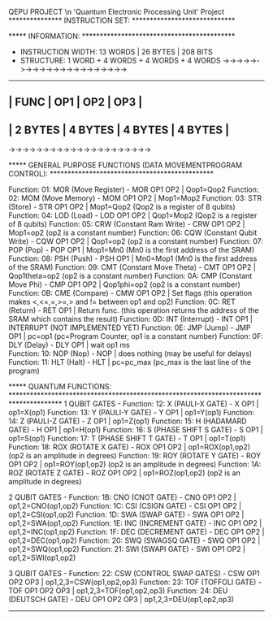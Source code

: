 QEPU PROJECT \n
'Quantum Electronic Processing Unit' Project
*************** INSTRUCTION SET: *****************************

***** INFORMATION: *******************************************
- INSTRUCTION WIDTH: 13 WORDS | 26 BYTES | 208 BITS
- STRUCTURE: 1 WORD + 4 WORDS + 4 WORDS + 4 WORDS
->->->->->->->->->->->->->->->->->->->->->
_________________________________________
|   FUNC  |   OP1   |   OP2   |    OP3  |
-----------------------------------------
| 2 BYTES | 4 BYTES | 4 BYTES | 4 BYTES |
-----------------------------------------
->->->->->->->->->->->->->->->->->->->->->

***** GENERAL PURPOSE FUNCTIONS (DATA MOVEMENTPROGRAM CONTROL): **********************************************

Function: 01: MOR (Move Register) 		 -	MOR OP1 OP2 | Qop1=Qop2
Function: 02: MOM (Move Memory)   		 -	MOM OP1 OP2 | Mop1=Mop2
Function: 03: STR (Store)		  		 -	STR OP1 OP2 | Mop1=Qop2 	(Qop2 is a register of 8 qubits)
Function: 04: LOD (Load)		  		 -  LOD OP1 OP2	| Qop1=Mop2 	(Qop2 is a register of 8 qubits)
Function: 05: CRW (Constant Ram Write)   -  CRW OP1 OP2 | Mop1=op2  	(op2 is a constant number)
Function: 06: CQW (Constant Qubit Write) -  CQW OP1 OP2 | Qop1=op2  	(op2 is a constant number)
Function: 07: POP (Pop)					 -  POP OP1 	| Mop1=Mn0  	(Mn0 is the first address of the SRAM) 
Function: 08: PSH (Push)				 -	PSH OP1		| Mn0=Mop1  	(Mn0 is the first address of the SRAM)
Function: 09: CMT (Constant Move Theta)	 -	CMT OP1 OP2 | Qop1theta=op2 (op2 is a constant number)
Function: 0A: CMP (Constant Move Phi)	 -  CMP OP1 OP2 | Qop1phi=op2   (op2 is a constant number)
Function: 0B: CME (Compare)				 -  CMW OP1 OP2 | Set flags     (this operation makes <,<=,=,>=,> and != between op1 and op2)
Function: 0C: RET (Return)				 -	RET OP1 	| Return func.  (this operation returns the address of the SRAM which contains the result)
Function: 0D: INT (Interrupt)			 -  INT OP1 	| INTERRUPT     (NOT IMPLEMENTED YET)
Function: 0E: JMP (Jump) 				 -  JMP OP1     | pc=op1        (pc=Program Counter, op1 is a constant number)
Function: 0F: DLY (Delay)				 - 	DLY OP1     | wait op1 ms   
Function: 10: NOP (Nop) 				 -	NOP         | does nothing  (may be useful for delays)
Function: 11: HLT (Halt) 				 -  HLT         | pc=pc_max     (pc_max is the last line of the program)

***** QUANTUM FUNCTIONS: **************************************************************************************
1 QUBIT GATES -
Function: 12:  X (PAULI-X GATE)			 - X OP1 		| op1=X(op1)
Function: 13:  Y (PAULI-Y GATE)			 - Y OP1 		| op1=Y(op1)
Function: 14:  Z (PAULI-Z GATE)			 - Z OP1 		| op1=Z(op1)
Function: 15:  H (HADAMARD GATE)		 - H OP1 		| op1=H(op1)
Function: 16:  S (PHASE SHIFT S GATE)	 - S OP1 		| op1=S(op1)
Function: 17:  T (PHASE SHIFT T GATE)	 - T OP1 		| op1=T(op1)
Function: 18:  ROX (ROTATE X GATE)		 - ROX OP1 OP2 	| op1=ROX(op1,op2) (op2 is an amplitude in degrees)
Function: 19:  ROY (ROTATE Y GATE)		 - ROY OP1 OP2  | op1=ROY(op1,op2) (op2 is an amplitude in degrees)
Function: 1A:  ROZ (ROTATE Z GATE) 		 - ROZ OP1 OP2  | op1=ROZ(op1,op2) (op2 is an amplitude in degrees)

2 QUBIT GATES -
Function: 1B:  CNO (CNOT GATE) 			 - CNO OP1 OP2 	| op1,2=CNO(op1,op2)
Function: 1C:  CSI (CSIGN GATE)		     - CSI OP1 OP2  | op1,2=CSI(op1,op2)
Function: 1D:  SWA (SWAP GATE)			 - SWA OP1 OP2  | op1,2=SWA(op1,op2)
Function: 1E:  INC (INCREMENT GATE)		 - INC OP1 OP2 	| op1,2=INC(op1,op2)
Function: 1F:  DEC (DECREMENT GATE)		 - DEC OP1 OP2 	| op1,2=DEC(op1,op2)
Function: 20:  SWQ (SWAGSQ GATE)		 - SWQ OP1 OP2 	| op1,2=SWQ(op1,op2)
Function: 21:  SWI (SWAPI GATE)			 - SWI OP1 OP2 	| op1,2=SWI(op1,op2)

3 QUBIT GATES -
Function: 22:  CSW (CONTROL SWAP GATES)	 - CSW OP1 OP2 OP3	| op1,2,3=CSW(op1,op2,op3)
Function: 23:  TOF (TOFFOLI GATE)		 - TOF OP1 OP2 OP3 	| op1,2,3=TOF(op1,op2,op3)
Function: 24:  DEU (DEUTSCH GATE)		 - DEU OP1 OP2 OP3 	| op1,2,3=DEU(op1,op2,op3)
****************************************************************************************************************
